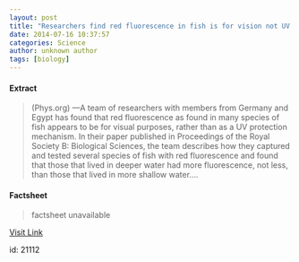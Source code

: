 ```yaml
---
layout: post
title: "Researchers find red fluorescence in fish is for vision not UV protection"
date: 2014-07-16 10:37:57
categories: Science
author: unknown author
tags: [biology]
---
```



#### Extract
>(Phys.org) —A team of researchers with members from Germany and Egypt has found that red fluorescence as found in many species of fish appears to be for visual purposes, rather than as a UV protection mechanism. In their paper published in Proceedings of the Royal Society B: Biological Sciences, the team describes how they captured and tested several species of fish with red fluorescence and found that those that lived in deeper water had more fluorescence, not less, than those that lived in more shallow water....

#### Factsheet
>factsheet unavailable

[Visit Link](http://phys.org/news324711414.html)

id:   21112
